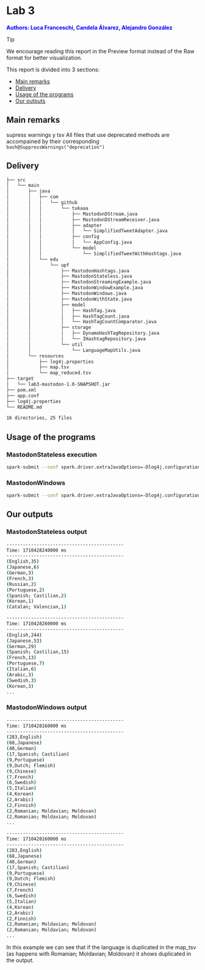 # Lab 3
<font color="blue"><b>Authors: Luca Franceschi, Candela Álvarez, Alejandro González</b></font>

> [!TIP]
> We encourage reading this report in the Preview format instead of the Raw format for better visualization.

This report is divided into 3 sections:

- [Main remarks](#main-remarks)
- [Delivery](#delivery)
- [Usage of the programs](#usage-of-the-programs)
- [Our outputs](#our-outputs)

## Main remarks

supress warnings y tsv
All files that use deprecated methods are accompained by their corresponding ```bash@SuppressWarnings("deprecation")```

## Delivery

```bash
├── src
│   └── main
│       ├── java
│       │   ├── com
│       │   │   └── github
│       │   │       └── tukaaa
│       │   │           ├── MastodonDStream.java
│       │   │           ├── MastodonDStreamReceiver.java
│       │   │           ├── adapter
│       │   │           │   └── SimplifiedTweetAdapter.java
│       │   │           ├── config
│       │   │           │   └── AppConfig.java
│       │   │           └── model
│       │   │               └── SimplifiedTweetWithHashtags.java
│       │   └── edu
│       │       └── upf
│       │           ├── MastodonHashtags.java
│       │           ├── MastodonStateless.java
│       │           ├── MastodonStreamingExample.java
│       │           ├── MastodonWindowExample.java
│       │           ├── MastodonWindows.java
│       │           ├── MastodonWithState.java
│       │           ├── model
│       │           │   ├── HashTag.java
│       │           │   ├── HashTagCount.java
│       │           │   └── HashTagCountComparator.java
│       │           ├── storage
│       │           │   ├── DynamoHashTagRepository.java
│       │           │   └── IHashtagRepository.java
│       │           └── util
│       │               └── LanguageMapUtils.java
│       └── resources
│           ├── log4j.properties
│           ├── map.tsv
│           └── map_reduced.tsv
├── target
│   └── lab3-mastodon-1.0-SNAPSHOT.jar
├── pom.xml
├── app.conf
├── log4j.properties
└── README.md

16 directories, 25 files
```

## Usage of the programs

### MastodonStateless execution

```bash
spark-submit --conf spark.driver.extraJavaOptions=-Dlog4j.configuration=file:log4j.properties --class edu.upf.MastodonStateless target/lab3-mastodon-1.0-SNAPSHOT.jar src/main/resources/map_reduced.tsv
```

### MastodonWindows

```bash
spark-submit --conf spark.driver.extraJavaOptions=-Dlog4j.configuration=file:log4j.properties --class edu.upf.MastodonWindows target/lab3-mastodon-1.0-SNAPSHOT.jar src/main/resources/map_reduced.tsv
```

## Our outputs

### MastodonStateless output
```bash
-------------------------------------------
Time: 1710428240000 ms
-------------------------------------------
(English,35)
(Japanese,6)
(German,3)
(French,3)
(Russian,2)
(Portuguese,2)
(Spanish; Castilian,2)
(Korean,1)
(Catalan; Valencian,1)

-------------------------------------------
Time: 1710428260000 ms
-------------------------------------------
(English,244)
(Japanese,53)
(German,29)
(Spanish; Castilian,15)
(French,13)
(Portuguese,7)
(Italian,6)
(Arabic,3)
(Swedish,3)
(Korean,3)
...
```

### MastodonWindows output
```bash
-------------------------------------------
Time: 1710428160000 ms
-------------------------------------------
(283,English)
(68,Japanese)
(40,German)
(17,Spanish; Castilian)
(9,Portuguese)
(9,Dutch; Flemish)
(9,Chinese)
(7,French)
(6,Swedish)
(5,Italian)
(4,Korean)
(2,Arabic)
(2,Finnish)
(2,Romanian; Moldavian; Moldovan)
(2,Romanian; Moldavian; Moldovan)
...

-------------------------------------------
Time: 1710428160000 ms
-------------------------------------------
(283,English)
(68,Japanese)
(40,German)
(17,Spanish; Castilian)
(9,Portuguese)
(9,Dutch; Flemish)
(9,Chinese)
(7,French)
(6,Swedish)
(5,Italian)
(4,Korean)
(2,Arabic)
(2,Finnish)
(2,Romanian; Moldavian; Moldovan)
(2,Romanian; Moldavian; Moldovan)
...
```
In this example we can see that if the language is duplicated in the map_tsv (as happens with Romanian; Moldavian; Moldovan) it shows duplicated in the output.